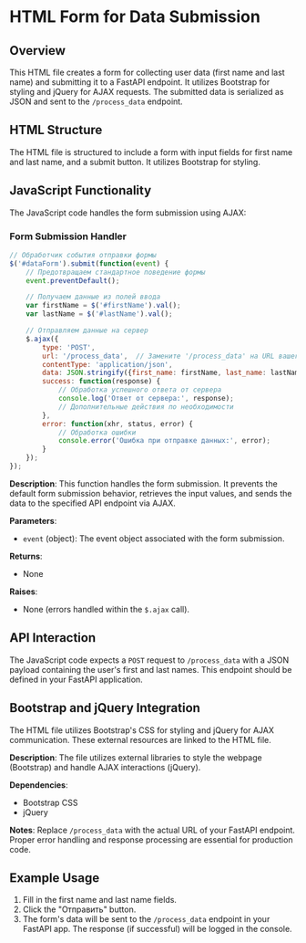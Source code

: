 # HTML Form for Data Submission

## Overview

This HTML file creates a form for collecting user data (first name and last name) and submitting it to a FastAPI endpoint.  It utilizes Bootstrap for styling and jQuery for AJAX requests.  The submitted data is serialized as JSON and sent to the `/process_data` endpoint.


## HTML Structure

The HTML file is structured to include a form with input fields for first name and last name, and a submit button.  It utilizes Bootstrap for styling.


## JavaScript Functionality

The JavaScript code handles the form submission using AJAX:

### Form Submission Handler

```javascript
// Обработчик события отправки формы
$('#dataForm').submit(function(event) {
    // Предотвращаем стандартное поведение формы
    event.preventDefault();

    // Получаем данные из полей ввода
    var firstName = $('#firstName').val();
    var lastName = $('#lastName').val();

    // Отправляем данные на сервер
    $.ajax({
        type: 'POST',
        url: '/process_data',  // Замените '/process_data' на URL вашего FastAPI эндпоинта
        contentType: 'application/json',
        data: JSON.stringify({first_name: firstName, last_name: lastName}), // Преобразуем данные в формат JSON
        success: function(response) {
            // Обработка успешного ответа от сервера
            console.log('Ответ от сервера:', response);
            // Дополнительные действия по необходимости
        },
        error: function(xhr, status, error) {
            // Обработка ошибки
            console.error('Ошибка при отправке данных:', error);
        }
    });
});
```

**Description**: This function handles the form submission. It prevents the default form submission behavior, retrieves the input values, and sends the data to the specified API endpoint via AJAX.


**Parameters**:
- `event` (object): The event object associated with the form submission.


**Returns**:
- None


**Raises**:
- None (errors handled within the `$.ajax` call).



## API Interaction

The JavaScript code expects a `POST` request to `/process_data` with a JSON payload containing the user's first and last names. This endpoint should be defined in your FastAPI application.


##  Bootstrap and jQuery Integration


The HTML file utilizes Bootstrap's CSS for styling and jQuery for AJAX communication.  These external resources are linked to the HTML file.

**Description**: The file utilizes external libraries to style the webpage (Bootstrap) and handle AJAX interactions (jQuery).


**Dependencies**:
- Bootstrap CSS
- jQuery


**Notes**:
Replace `/process_data` with the actual URL of your FastAPI endpoint.  Proper error handling and response processing are essential for production code.


##  Example Usage


1.  Fill in the first name and last name fields.
2.  Click the "Отправить" button.
3.  The form's data will be sent to the `/process_data` endpoint in your FastAPI app. The response (if successful) will be logged in the console.